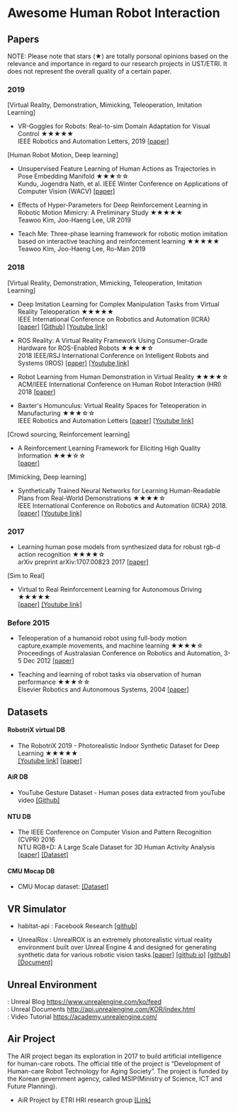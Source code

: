 # Awesome Human Robot Interaction


## Papers
NOTE: Please note that stars (★) are totally porsonal opinions based on the relevance and importance in regard to our research projects in UST/ETRI. It does not represent the overall quality of a certain paper.

### 2019
[Virtual Reality, Demonstration, Mimicking, Teleoperation, Imitation Learning]  
- VR-Goggles for Robots: Real-to-sim Domain Adaptation for Visual Control ★★★★★  
IEEE Robotics and Automation Letters, 2019 [[paper]](https://sites.google.com/view/zhang-tai-19ral-vrg/home)  

[Human Robot Motion, Deep learning]  
- Unsupervised Feature Learning of Human Actions as Trajectories in Pose Embedding Manifold ★★★☆☆  
Kundu, Jogendra Nath, et al. IEEE Winter Conference on Applications of Computer Vision (WACV) [[paper]](https://ieeexplore.ieee.org/stamp/stamp.jsp?arnumber=8658966)  

- Effects of Hyper-Parameters for Deep Reinforcement Learning in Robotic Motion Mimicry: A Preliminary Study ★★★★★   
Teawoo Kim, Joo-Haeng Lee, UR 2019

- Teach Me: Three-phase learning framework for robotic motion imitation based on interactive teaching and reinforcement learning ★★★★★  
Teawoo Kim, Joo-Haeng Lee, Ro-Man 2019 

### 2018 
[Virtual Reality, Demonstration, Mimicking, Teleoperation, Imitation Learning]  
- Deep Imitation Learning for Complex Manipulation Tasks from Virtual Reality Teleoperation ★★★★★  
IEEE International Conference on Robotics and Automation (ICRA) [[paper]](https://ieeexplore.ieee.org/stamp/stamp.jsp?arnumber=8461249) 
[[Github]](https://github.com/h2r/parameterized-imitation-learning) 
[[Youtube link]](https://www.youtube.com/watch?v=QkNNlfYG7kg)  

- ROS Reality: A Virtual Reality Framework Using Consumer-Grade Hardware for ROS-Enabled Robots ★★★★☆  
2018 IEEE/RSJ International Conference on Intelligent Robots and Systems (IROS) 
[[paper]](https://ieeexplore.ieee.org/stamp/stamp.jsp?tp=&arnumber=8593513s) 
[[Youtube link]](https://www.youtube.com/watch?v=Aw3713v7xzQ)  

- Robot Learning from Human Demonstration in Virtual Reality ★★★★☆  
ACM/IEEE International Conference on Human Robot Interaction (HRI) 2018 [[paper]](https://www.researchgate.net/publication/324825053_Robot_Learning_from_Human_Demonstration_in_Virtual_Reality)  

- Baxter's Homunculus: Virtual Reality Spaces for Teleoperation in Manufacturing  ★★★☆☆  
IEEE Robotics and Automation Letters [[paper]](https://ieeexplore.ieee.org/stamp/stamp.jsp?tp=&arnumber=8003431) 
[[Youtube link]](https://www.youtube.com/watch?v=4a-W3Od5-t8)  

[Crowd sourcing, Reinforcement learning]  
- A Reinforcement Learning Framework for Eliciting High Quality Information  ★★★☆☆  
[[paper]](https://pdfs.semanticscholar.org/1333/233fb20c36d715d382a06b2865e2dc03cabb.pdf)  

[Mimicking, Deep learning]  
- Synthetically Trained Neural Networks for Learning Human-Readable Plans from Real-World Demonstrations ★★★★☆  
IEEE International Conference on Robotics and Automation (ICRA) 2018. [[paper]](https://arxiv.org/abs/1805.07054) [[Youtube link]](https://www.youtube.com/watch?time_continue=75&v=B7ZT5oSnRys)  


### 2017
- Learning human pose models from synthesized data for robust rgb-d action recognition ★★★★☆  
arXiv preprint arXiv:1707.00823 2017 [[paper]](https://arxiv.org/pdf/1707.00823.pdf)  

[Sim to Real]  
- Virtual to Real Reinforcement Learning for Autonomous Driving ★★★★★  
[[paper]](https://www.researchgate.net/publication/316098277_Virtual_to_Real_Reinforcement_Learning_for_Autonomous_Driving) [[Youtube link]](https://www.youtube.com/watch?v=Bce2ZSlMuqY)  

### Before 2015
- Teleoperation of a humanoid robot using full-body motion capture,example movements, and machine learning ★★★★☆  
Proceedings of Australasian Conference on Robotics and Automation, 3-5 Dec 2012 [[paper]](http://staff.scm.uws.edu.au/~anton/Publications/acra_2012.pdf)  

- Teaching and learning of robot tasks via observation of human performance ★★★☆☆  
Elsevier Robotics and Autonomous Systems, 2004 [[paper]](https://www.sciencedirect.com/science/article/pii/S0921889004000417)  


## Datasets

#### RobotriX virtual DB
* The RobotriX 2019 - Photorealistic Indoor Synthetic Dataset for Deep Learning ★★★★★  
[[Youtube link]](https://www.youtube.com/watch?time_continue=48&v=CiRc5tCtCak) [[paper]](https://arxiv.org/abs/1703.01270)  

#### AiR DB
* YouTube Gesture Dataset - Human poses data extracted from youTube video [[Github]](https://github.com/youngwoo-yoon/youtube-gesture-dataset)  

#### NTU DB
* The IEEE Conference on Computer Vision and Pattern Recognition (CVPR) 2016  
NTU RGB+D: A Large Scale Dataset for 3D Human Activity Analysis 
[[paper]](https://arxiv.org/pdf/1604.02808.pdf) [[Dataset]](http://rose1.ntu.edu.sg/datasets/actionrecognition.asp)  

#### CMU Mocap DB
* CMU Mocap dataset: [[Dataset]](http://mocap.cs.cmu.edu/)  


## VR Simulator
*  habitat-api
: Facebook Research [[github]](https://github.com/facebookresearch/habitat-api)

* UnrealRox 
: UnrealROX is an extremely photorealistic virtual reality environment built over Unreal Engine 4 and designed for generating synthetic data for various robotic vision tasks.[[paper]](https://arxiv.org/abs/1810.06936) [[github io]](https://sim2realai.github.io/UnrealROX/) [[github]](https://github.com/3dperceptionlab/unrealrox/blob/master/docs/source/index.rst) [[Document]](https://unrealrox.readthedocs.io/en/latest/)  

## Unreal Environment  
: Unreal Blog  https://www.unrealengine.com/ko/feed  
: Unreal Documents http://api.unrealengine.com/KOR/index.html  
: Video Tutorial https://academy.unrealengine.com/


## Air Project 
The AIR project began its exploration in 2017 to build artificial intelligence for human-care robots. The official title of the project is “Development of Human-care Robot Technology for Aging Society”. The project is funded by the Korean gevernment agency, called MSIP(Ministry of Science, ICT and Future Planning).
* AiR Project by ETRI HRI research group [[Link]](https://ai4robot.github.io/)  
